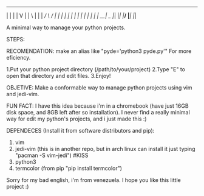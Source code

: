  ___   __  __  ___    ___
| |  | |  V  | |   \  |   |
|  _/   \   /  |  | | | | |
| |      | |   |  | | | __|  _
|_|      |_|   |___/  |___| |_|


A minimal way to manage your python projects.

STEPS:

RECOMENDATION: make an alias like "pyde='python3 pyde.py'" For more eficiency.

1.Put your python project directory (/path/to/your/project)
2.Type "E" to open that directory and edit files.
3.Enjoy!

OBJETIVE: Make a conformable way to manage python projects using vim and jedi-vim. 

FUN FACT: I have this idea because i'm in a chromebook (have just 16GB disk space, and 8GB left after so installation). I never find a really minimal way for edit my python's projects, and i just made this :)

DEPENDECES (Install it from software distributors and pip):
1. vim
2. jedi-vim (this is in another repo, but in arch linux can install it just typing "pacman -S vim-jedi") #KISS
3. python3
4. termcolor (from pip "pip install termcolor")

Sorry for my bad english, i'm from venezuela. I hope you like this little project :)
